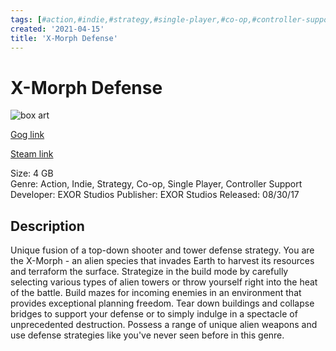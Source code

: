 ```yaml
---
tags: [#action,#indie,#strategy,#single-player,#co-op,#controller-support,#gog,#game,#owned,#pc]
created: '2021-04-15'
title: 'X-Morph Defense'
---
```

# X-Morph Defense

![box art](https://cdn.akamai.steamstatic.com/steam/apps/408410/header.jpg?t=1589285000)

[Gog link](https://www.gog.com/game/xmorph_defense_complete_edition)

[Steam link](https://store.steampowered.com/app/408410/XMorph_Defense/)

Size: 4 GB  
Genre: Action, Indie, Strategy, Co-op, Single Player, Controller Support  
Developer: EXOR Studios 
Publisher: EXOR Studios 
Released: 08/30/17  

## Description

Unique fusion of a top-down shooter and tower defense strategy. You are the X-Morph - an alien species that invades Earth to harvest its resources and terraform the surface. Strategize in the build mode by carefully selecting various types of alien towers or throw yourself right into the heat of the battle. Build mazes for incoming enemies in an environment that provides exceptional planning freedom. Tear down buildings and collapse bridges to support your defense or to simply indulge in a spectacle of unprecedented destruction. Possess a range of unique alien weapons and use defense strategies like you've never seen before in this genre.
